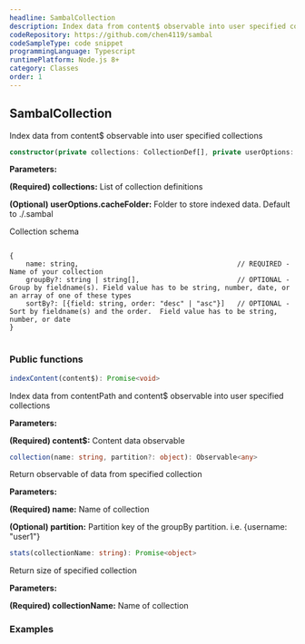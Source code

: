 ```yaml
---
headline: SambalCollection
description: Index data from content$ observable into user specified collections
codeRepository: https://github.com/chen4119/sambal
codeSampleType: code snippet
programmingLanguage: Typescript
runtimePlatform: Node.js 8+
category: Classes
order: 1
---
```


## SambalCollection

<p class="lead">Index data from content$ observable into user specified collections</p>

```ts
constructor(private collections: CollectionDef[], private userOptions: StoreOptions = {})
```

__Parameters:__

<span class="text-primary">__(Required) collections:__</span> List of collection definitions

<span class="text-primary">__(Optional) userOptions.cacheFolder:__</span> Folder to store indexed data.  Default to ./.sambal


<p class="lead">Collection schema</p>
<pre>
<code>
{
    name: string,                                       // REQUIRED - Name of your collection
    groupBy?: string | string[],                        // OPTIONAL - Group by fieldname(s). Field value has to be string, number, date, or an array of one of these types
    sortBy?: [{field: string, order: "desc" | "asc"}]   // OPTIONAL - Sort by fieldname(s) and the order.  Field value has to be string, number, or date
}
</code>
</pre>

### __Public functions__

```ts
indexContent(content$): Promise<void>
```

<p class="lead">Index data from contentPath and content$ observable into user specified collections</p>

__Parameters:__

<span class="text-primary">__(Required) content$:__</span> Content data observable


```ts
collection(name: string, partition?: object): Observable<any>
```

<p class="lead">Return observable of data from specified collection</p>

__Parameters:__

<span class="text-primary">__(Required) name:__</span> Name of collection

<span class="text-primary">__(Optional) partition:__</span> Partition key of the groupBy partition.  i.e. {username: "user1"}

```ts
stats(collectionName: string): Promise<object>
```

<p class="lead">Return size of specified collection</p>

__Parameters:__

<span class="text-primary">__(Required) collectionName:__</span> Name of collection


### __Examples__